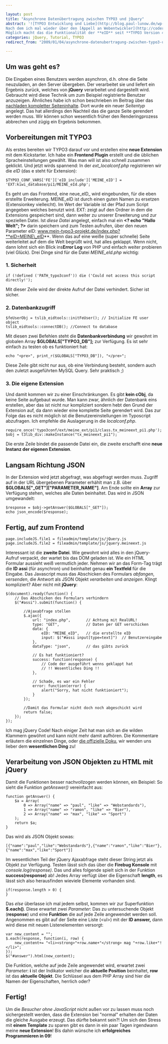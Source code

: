 ```yaml
---

layout: post
title: "Asynchrone Datenübertragung zwischen TYPO3 und jQuery"
abstract: '![TYPO3 Entwicklung und Liebe](http://blog.paul-lunow.de/wp-content/uploads/2008/09/logo_save-area_01.jpg)
Nach dem ich mal wieder über den [Appell an Webentwickler](http://coderesponsibly.org/de/ "Appell an Webentwickler") gestolpert bin, beginne ich meinen ersten zweiten Eintrag dieses Jahres mit einem tollen Thema welches ich zwischen den Jahren entdeckt habe: Die **effektive Kommunikation zwischen TYPO3 und jQuery** dank **Ajax**.
Möglich macht das die Funktionalität der **eID** seit **TYPO3 Version 4** und die geniale Handhabung vom Lieblingsframework mit **JSON**. Eingesetzt hab ich es in einer tollen, neuen Extension die [wir](http://www.5andfriends.com "Wir sind 5andfriends.com") entwickelt haben und die hoffentlich bald das Licht der Welt erblicken wird. Das wird dann gesondert gefeiert.'
categories: jQuery, Tutorial, TYPO3
redirect_from: "2009/01/04/asynchrone-datenubertragung-zwischen-typo3-und-jquery/"

---
```


## Um was geht es?
Die Eingaben eines Benutzers werden asynchron, d.h. ohne die Seite neuzuladen, an den Server übergeben. Der verarbeitet sie und liefert ein Ergebnis zurück, welches von **jQuery** verarbeitet und dargestellt wird.
Gebraucht wird diese Technik um zum Beispiel registrierte Benutzer anzuzeigen. Ähnliches habe ich schon beschrieben im Beitrag über das [nachladen kompletter Seiteninhalte](http://www.interaktionsdesigner.de/2008/12/12/typo3-seiten-dynamisch-nachladen-mit-jquery/ "Vorheriger Post: Seiten nachladen"). Dort wurde ein neuer _Seitentyp_ angelegt. Das hat allerdings den Nachteil das die ganze Seite gerendert werden muss. Wir können schon wesentlich früher den Renderingprozess abbrechen und zügig ein Ergebnis bekommen.

## Vorbereitungen mit TYPO3
Als erstes bereiten wir TYPO3 darauf vor und erstellen eine **neue Extension** mit dem Kickstarter. Ich habe ein **Frontend Plugin** erstellt und die üblichen Spracheinstellungen gewählt. Was man will ist also schnell zusammen geklickt.
Und jetzt wirds spannend: In der _ext\_localconf.php_ registrieren wir die _eID_ (das e steht für Extension):

    $TYPO3_CONF_VARS['FE']['eID_include']['MEINE_eID'] = 'EXT:kiwi_database/pi1/MEINE_eId.php';

Es geht um das Frontend, eine neue_eID_ wird eingebunden, für die eben erstellte Erweiterung. MEINE\_eID ist durch einen guten Namen zu ersetzen (Extensionkey vielleicht).
Im Wert der Variable ist der Pfad zum Script angegeben welches benutzt wird. EXT: zeigt auf den Ordner in dem die Extensions gespeichert sind, dann weiter zu unserer Erweiterung und zur speziellen Datei.
Ist _diese Datei_ angelegt, einfach mal ein **<? echo "Hallo Welt"; ?\>** darin speichern und zum Testen aufrufen, über den neuen Parameter eID: www.mein-typo3-projekt.de/index.php?**eID=MEINE\_eID**. Wenn das auf eine weiße (super schnelle) Seite weiterleitet auf dem die Welt begrüßt wird, hat alles geklappt.
Wenn nicht, dann lohnt sich ein Blick ins**Error Log** von PHP und einfach weiter probieren (viel Glück).
Drei Dinge sind für die Datei _MEINE\_eId.php_ wichtig:

### 1\. Sicherheit

    if (!defined ('PATH_typo3conf')) die ('Could not access this script directly!');

Mit dieser Zeile wird der direkte Aufruf der Datei verhindert. Sicher ist sicher.

### 2\. Datenbankzugriff

    $feUserObj = tslib_eidtools::initFeUser(); // Initialize FE user object
    tslib_eidtools::connectDB(); //Connect to database

Mit diesen zwei Befehlen steht die **Datenbankverbindung** wir gewohnt im globalen Array **$GLOBALS\["TYPO3\_DB"\];** zur Verfügung. Es ist sehr einfach zu testen ob es funktioniert hat:

    echo "<pre>", print_r($GLOBALS["TYPO3_DB"]), "</pre>";

Diese Zeile gibt nicht nur aus, ob eine Verbindung besteht, sondern auch den zuletzt ausgeführten MySQL Query. Sehr praktisch ;)

### 3\. Die eigene Extension
Und damit kommen wir zu einer Einschränkungen. Es gibt **kein cObj**, da keine Seite aufgebaut wurde. Man kann zwar, ähnlich der Datenbank eins erstellen, aber das ist nicht nur kompliziert sondern hebt den Grund der Extension auf, da dann wieder eine komplette Seite gerendert wird. Das zur Folge das es nicht möglich ist die Benutzereinstellungen im Typoscript abzufragen. Ich empfehle die Auslagerung in die _localconf.php_.

    require_once('typo3conf/ext/meine_ext/pi1/class.tx_meineext_pi1.php');
    $obj = t3lib_div::makeInstance("tx_meineext_pi1");

Die erste Zeile bindet die passende Datei ein, die zweite erschafft eine **neue Instanz der eigenen Extension**.

## Langsam Richtung JSON
In der Extension wird jetzt abgefragt, was abgefragt werden muss. Zugriff auf in der URL übergebenen Parameter erhählt man z.B. über **$GLOBALS\["\_GET"\]\["PARAMETER\_NAME"\]**.
Am Ende sollte ein **Array** zur Verfügung stehen, welches alle Daten beinhaltet. Das wird in JSON umgewandelt:

    $response = $obj->getAnswer($GLOBALS["_GET"]);
    echo json_encode($response);

## Fertig, auf zum Frontend

    page.includeJS.file1 = fileadmin/template/js/jQuery.js
    page.includeJS.file2 = fileadmin/template/js/jquery.meineext.js

Interessant ist die **zweite Datei**. Wie gewohnt wird alles in den jQuery-Aufruf verpackt, der wartet bis das DOM geladen ist. Wie ein HTML Formular aussieht weiß vermutlich jeder. Nehmen wir an das Form-Tag trägt die **ID** **assi** (für asynchron) und beinhaltet genau **ein Textfeld** für die Eingabe. Das Javascript muss das Abschicken des Formulars _abfangen_, _versenden_, die Antwort als JSON Objekt _verarbeiten_ und _anzeigen_. Klingt kompliziert? Aber nicht mit **jQuery**:

    $(document).ready(function() {
    	// Das Abschicken des Formulars verhindern
    	$("#assi").submit(function() {
    
    		//Ajaxabfrage stellen
    		$.ajax({
    			url: "index.php",		// Achtung mit RealURL!
    			type: "GET",			// Daten per GET verschicken
    			data: {
    				eID: "MEINE_eID",	// die erstellte eID
    				input: $("#assi input[type=text]")	// Benutzereingabe
    			},
    			dataType: "json",		// das gibts zurück
    
    			// Es hat funktioniert?
    			success: function(response) {
    				// Code der ausgeführt wenns geklappt hat
    				// !! Wesentliches Ding !!
    			},
    
    			// Schade, es war ein Fehler
    			error: function(error) {
    				alert("Sorry, hat nicht funktioniert");
    			}
    		});
    
    		//Damit das Formular nicht doch noch abgeschickt wird
    		return false;
    	});
    });

Ich mag jQuery Code! Nach einiger Zeit hat man sich an die wilden Klammern gewöhnt und kann nicht mehr damit aufhören. Die Kommentare erläutern die einzelnen Dinge, oder [die offizielle Doku](http://docs.jquery.com/Ajax/jQuery.ajax#options "Offizielle jQuery Dokumentation zu $.ajax"), wir wenden uns lieber dem **wesentlichen Ding** zu!

## Verarbeitung von JSON Objekten zu HTML mit jQuery
Damit die Funktionen besser nachvollzogen werden können, ein Beispiel: So sieht die Funktion _getAnswer()_ vereinfacht aus:

    function getAnswer() {
    	$a = Array(
    		0 => Array("name" => "paul", "like" => "Webstandards"),
    		1 => Array("name" => "ramon", "like" => "Bier"),
    		2 => Array("name" => "max", "like" => "Sport")
    	);
    	return $a;
    }

Das wird als JSON Objekt sowas:

    [{"name":"paul","like":"Webstandards"},{"name":"ramon","like":"Bier"},{"name":"max","like":"Sport"}]

Im wesentlichen Teil der jQuery Ajaxabfrage steht dieser String jetzt als Objekt zur Verfügung. Testen lässt sich das über die **Firebug Konsole** mit _console.log(response)_. Das und alles folgende spielt sich in der Funktion **success(response)** ab!
Jedes Array verfügt über die Eigenschaft **length**, es lässt sich also herausfinden wieviele Elemente vorhanden sind.

    if(response.length > 0) {
    }

Das _else_ überlasse ich mal jedem selbst, kommen wir zur Superfunktion **$.each()**. Diese erwartet zwei _Parameter_: Das zu untersuchende Objekt (**response**) und eine **Funktion** die auf jede Zeile angewendet werden soll.
Angenommen es gibt auf der Seite eine Liste (<ul\>) mit der **ID answer,** dann wird diese mit neuen Listenelementen versorgt:

    var new_content = "";
    $.each(response, function(i, row) {
    	new_content+= "<li><strong>"+row.name+"</strong> mag "+row.like+"!</li>";
    });
    $("#answer").html(new_content);

Die Funktion, welche auf jede Zeile angewendet wird, erwartet zwei _Parameter_: **i** ist der Indikator welcher die **aktuelle Position** beinhaltet, **row** ist das **aktuelle Objekt**. Die Schlüssel aus dem PHP Array sind hier die Namen der Eigenschaften, herrlich oder?

## Fertig!
Um die _Besucher ohne JavaScript_ nicht außen vor zu lassen muss noch sichergestellt werden, dass die Extension bei "normal" erhalten der Daten die gleiche Ausgabe erzeugt. Das dürfte bekannt sein?!
Um sich den Stress mit **einem Template** zu sparen gibt es dann in ein paar Tagen irgendwann meine **neue Extension**! Bis dahin wünsche ich **erfolgreiches Programmieren in 09**!